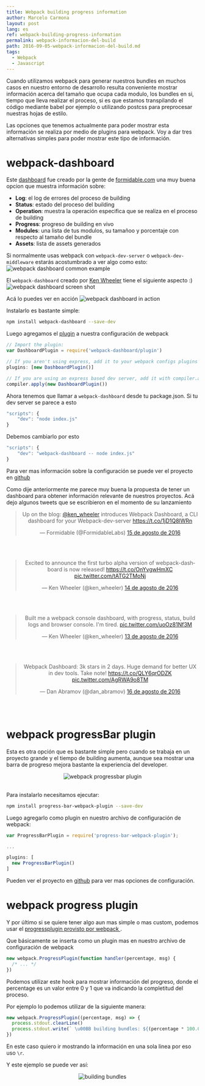 ```yaml
---
title: Webpack building progress information
author: Marcelo Carmona
layout: post
lang: es
ref: webpack-building-progress-information
permalink: webpack-informacion-del-build
path: 2016-09-05-webpack-informacion-del-build.md
tags:
  - Webpack
  - Javascript
---
```


Cuando utilizamos webpack para generar nuestros bundles en muchos casos en nuestro entorno de desarrollo resulta conveniente mostrar información acerca del tamaño que ocupa cada modulo, los bundles en si, tiempo que lleva realizar el proceso, si es que estamos transpilando el código mediante babel por ejemplo o utilizando postcss para preprocesar nuestras hojas de estilo.

Las opciones que tenemos actualmente para poder mostrar esta información se realiza por medio de plugins para webpack.
Voy a dar tres alternativas simples para poder mostrar este tipo de información.

# webpack-dashboard

Este <a href="https://github.com/FormidableLabs/webpack-dashboard" target="_blank" rel="noopener">dashboard</a> fue creado por la gente de <a href="https://formidable.com/" target="_blank" rel="noopener">formidable.com</a> una muy buena opcion que muestra información sobre:

- **Log**: el log de errores del proceso de building
- **Status**: estado del proceso del building
- **Operation**: muestra la operación especifica que se realiza en el proceso de building
- **Progress**: progreso de building en vivo
- **Modules**: una lista de tus modulos, su tamañoo y porcentaje con respecto al tamaño del bundle
- **Assets**: lista de assets generados

Si normalmente usas webpack con `webpack-dev-server` o `webpack-dev-middleware` estarás acostumbrado a ver algo como esto:
<img src="/img/posts/webpack-dashboard-dev-server.png" alt="webpack dashboard common example">

El `webpack-dashboard` creado por <a href="https://formidable.com/blog/2016/08/15/introducing-webpack-dashboard/" target="_blank" rel="noopener">Ken Wheeler</a> tiene el siguiente aspecto :)
<img src="/img/posts/webpack-dashboard-screen-shot.png" alt="webpack dashboard screen shot">

Acá lo puedes ver en acción
<img src="/img/posts/webpack-dashboard-in-action.gif" alt="webpack dashboard in action">

Instalarlo es bastante simple:

```bash
npm install webpack-dashboard --save-dev
```

Luego agregamos el <a href="https://webpack.github.io/docs/plugins.html" target="_blank" rel="noopener">plugin</a> a nuestra configuración de webpack

```javascript
// Import the plugin:
var DashboardPlugin = require('webpack-dashboard/plugin')

// If you aren't using express, add it to your webpack configs plugins section:
plugins: [new DashboardPlugin()]

// If you are using an express based dev server, add it with compiler.apply
compiler.apply(new DashboardPlugin())
```

Ahora tenemos que llamar a `webpack-dashboard` desde tu package.json.
Si tu dev server se parece a esto

```javascript
"scripts": {
    "dev": "node index.js"
}
```

Debemos cambiarlo por esto

```javascript
"scripts": {
    "dev": "webpack-dashboard -- node index.js"
}
```

Para ver mas información sobre la configuración se puede ver el proyecto en <a href="https://github.com/FormidableLabs/webpack-dashboard">github</a>

Como dije anteriormente me parece muy buena la propuesta de tener un dashboard para obtener información relevante de nuestros proyectos.
Acá dejo algunos tweets que se escribieron en el momento de su lanzamiento

<center>

<blockquote class="twitter-tweet" data-lang="es"><p lang="en" dir="ltr">Up on the blog: <a href="https://twitter.com/ken_wheeler">@ken_wheeler</a> introduces Webpack Dashboard, a CLI dashboard for your Webpack-dev-server <a href="https://t.co/1jD1Q8lWRn">https://t.co/1jD1Q8lWRn</a></p>&mdash; Formidable (@FormidableLabs) <a href="https://twitter.com/FormidableLabs/status/765208945543610368">15 de agosto de 2016</a></blockquote>
<script async src="//platform.twitter.com/widgets.js" charset="utf-8"></script>
<br><br>

<blockquote class="twitter-tweet" data-lang="es"><p lang="en" dir="ltr">Excited to announce the first turbo alpha version of webpack-dashboard is now released! <a href="https://t.co/OnYvgwHmXC">https://t.co/OnYvgwHmXC</a> <a href="https://t.co/tATG2TMoNj">pic.twitter.com/tATG2TMoNj</a></p>&mdash; Ken Wheeler (@ken_wheeler) <a href="https://twitter.com/ken_wheeler/status/764896872771321856">14 de agosto de 2016</a></blockquote>
<script async src="//platform.twitter.com/widgets.js" charset="utf-8"></script>
<br><br>

<blockquote class="twitter-tweet" data-lang="es"><p lang="en" dir="ltr">Built me a webpack console dashboard, with progress, status, build logs and browser console. I&#39;m tired. <a href="https://t.co/uoOz81Nf3M">pic.twitter.com/uoOz81Nf3M</a></p>&mdash; Ken Wheeler (@ken_wheeler) <a href="https://twitter.com/ken_wheeler/status/764580469677711360">13 de agosto de 2016</a></blockquote>
<script async src="//platform.twitter.com/widgets.js" charset="utf-8"></script>
<br><br>

<blockquote class="twitter-tweet" data-lang="es"><p lang="en" dir="ltr">Webpack Dashboard: 3k stars in 2 days. Huge demand for better UX in dev tools. Take note! <a href="https://t.co/QLY6qrODZK">https://t.co/QLY6qrODZK</a> <a href="https://t.co/AgRWA9o8TM">pic.twitter.com/AgRWA9o8TM</a></p>&mdash; Dan Abramov (@dan_abramov) <a href="https://twitter.com/dan_abramov/status/765575479302774784">16 de agosto de 2016</a></blockquote>
<script async src="//platform.twitter.com/widgets.js" charset="utf-8"></script>
</center>
<br><br>

# webpack progressBar plugin

Esta es otra opción que es bastante simple pero cuando se trabaja en un proyecto grande y el tiempo de building aumenta, aunque sea mostrar una barra de progreso mejora bastante la experiencia del developer.

<center><img src="/img/posts/webpack-progressbar-plugin.gif" alt="webpack progressbar plugin"></center>
<br>

Para instalarlo necesitamos ejecutar:

```bash
npm install progress-bar-webpack-plugin --save-dev
```

Luego agregarlo como plugin en nuestro archivo de configuración de webpack:

```javascript
var ProgressBarPlugin = require('progress-bar-webpack-plugin');

...

plugins: [
  new ProgressBarPlugin()
]
```

Pueden ver el proyecto en <a href="https://github.com/clessg/progress-bar-webpack-plugin" target="_blank" rel="noopener">github</a> para ver mas opciones de configuración.

# webpack progress plugin

Y por último si se quiere tener algo aun mas simple o mas custom, podemos usar el <a href="https://webpack.github.io/docs/list-of-plugins.html#progressplugin" target="_blank">progressplugin provisto por webpack </a>.

Que básicamente se inserta como un plugin mas en nuestro archivo de configuración de webpack

```javascript
new webpack.ProgressPlugin(function handler(percentage, msg) {
  /* ... */
})
```

Podemos utilizar este hook para mostrar información del progreso, donde el percentage es un valor entre 0 y 1 que va indicando la completitud del proceso.

Por ejemplo lo podemos utilizar de la siguiente manera:

```javascript
new webpack.ProgressPlugin((percentage, msg) => {
  process.stdout.clearLine()
  process.stdout.write(` \u00BB building bundles: ${(percentage * 100.0).toFixed(2)} % => ${msg}\r`)
})
```

En este caso quiero ir mostrando la información en una sola linea por eso uso `\r`.

Y este ejemplo se puede ver así:

<center><img src="/img/posts/building-bundles.png" alt="building bundles"></center>

